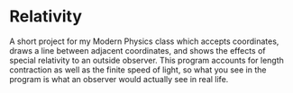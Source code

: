 # Relativity
A short project for my Modern Physics class which accepts coordinates, draws a line between adjacent coordinates, and shows the effects of special relativity to an outside observer.  This program accounts for length contraction as well as the finite speed of light, so what you see in the program is what an observer would actually see in real life.
